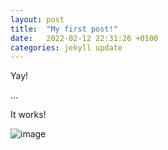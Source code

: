 ```yaml
---
layout: post
title:  "My first post!"
date:   2022-02-12 22:31:26 +0100
categories: jekyll update
---
```

Yay!

...

It works!

![image](https://missm00na.github.io/assets/dave.png)
